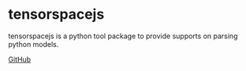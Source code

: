 # tensorspacejs

tensorspacejs is a python tool package to provide supports on parsing python models.

[GitHub](https://github.com/tensorspace-team/tensorspace-converter)